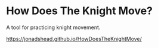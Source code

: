 # How Does The Knight Move?
A tool for practicing knight movement.

https://jonadshead.github.io/HowDoesTheKnightMove/
